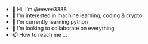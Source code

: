 - 👋 Hi, I’m @eevee3388
- 👀 I’m interested in machine learning, coding & crypto
- 🌱 I’m currently learning python
- 💞️ I’m looking to collaborate on everything
- 📫 How to reach me ...

<!---
eevee3388/eevee3388 is a ✨ special ✨ repository because its `README.md` (this file) appears on your GitHub profile.
You can click the Preview link to take a look at your changes.
--->
